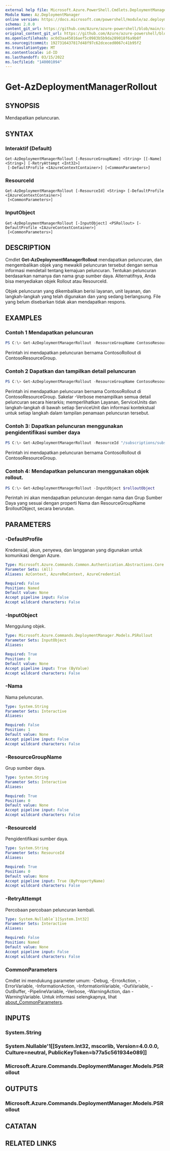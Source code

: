 ```yaml
---
external help file: Microsoft.Azure.PowerShell.Cmdlets.DeploymentManager.dll-Help.xml
Module Name: Az.DeploymentManager
online version: https://docs.microsoft.com/powershell/module/az.deploymentmanager/get-azdeploymentmanagerrollout
schema: 2.0.0
content_git_url: https://github.com/Azure/azure-powershell/blob/main/src/DeploymentManager/DeploymentManager/help/Get-AzDeploymentManagerRollout.md
original_content_git_url: https://github.com/Azure/azure-powershell/blob/main/src/DeploymentManager/DeploymentManager/help/Get-AzDeploymentManagerRollout.md
ms.openlocfilehash: ac0d3aa45016aef5c0983b5b9da289018f6a9b8f
ms.sourcegitcommit: 1927316437817d48f97c62dceced0067c41b95f2
ms.translationtype: MT
ms.contentlocale: id-ID
ms.lasthandoff: 03/15/2022
ms.locfileid: "140001094"
---
```

# Get-AzDeploymentManagerRollout

## SYNOPSIS
Mendapatkan peluncuran.

## SYNTAX

### Interaktif (Default)
```
Get-AzDeploymentManagerRollout [-ResourceGroupName] <String> [[-Name] <String>] [-RetryAttempt <Int32>]
 [-DefaultProfile <IAzureContextContainer>] [<CommonParameters>]
```

### ResourceId
```
Get-AzDeploymentManagerRollout [-ResourceId] <String> [-DefaultProfile <IAzureContextContainer>]
 [<CommonParameters>]
```

### InputObject
```
Get-AzDeploymentManagerRollout [-InputObject] <PSRollout> [-DefaultProfile <IAzureContextContainer>]
 [<CommonParameters>]
```

## DESCRIPTION
Cmdlet **Get-AzDeploymentManagerRollout** mendapatkan peluncuran, dan mengembalikan objek yang mewakili peluncuran tersebut dengan semua informasi mendetail tentang kemajuan peluncuran.
Tentukan peluncuran berdasarkan namanya dan nama grup sumber daya. Alternatifnya, Anda bisa menyediakan objek Rollout atau ResourceId.

Objek peluncuran yang dikembalikan berisi layanan, unit layanan, dan langkah-langkah yang telah digunakan dan yang sedang berlangsung. File yang belum disebarkan tidak akan mendapatkan respons.

## EXAMPLES

### Contoh 1 Mendapatkan peluncuran
```powershell
PS C:\> Get-AzDeploymentManagerRollout -ResourceGroupName ContosoResourceGroup -Name ContosoRollout
```

Perintah ini mendapatkan peluncuran bernama ContosoRollout di ContosoResourceGroup. 

### Contoh 2 Dapatkan dan tampilkan detail peluncuran
```powershell
PS C:\> Get-AzDeploymentManagerRollout -ResourceGroupName ContosoResourceGroup -Name ContosoRollout -Verbose
```

Perintah ini mendapatkan peluncuran bernama ContosoRollout di ContosoResourceGroup. Sakelar -Verbose menampilkan semua detail peluncuran secara hierarkis; memperlihatkan Layanan, ServiceUnits dan langkah-langkah di bawah setiap ServiceUnit dan informasi kontekstual untuk setiap langkah dalam tampilan penamaan peluncuran tersebut.

### Contoh 3: Dapatkan peluncuran menggunakan pengidentifikasi sumber daya
```powershell
PS C:\> Get-AzDeploymentManagerRollout -ResourceId "/subscriptions/subscriptionId/resourcegroups/ContosoResourceGroup/providers/Microsoft.DeploymentManager/rollouts/ContosoRollout"
```

Perintah ini mendapatkan peluncuran bernama ContosoRollout di ContosoResourceGroup.

### Contoh 4: Mendapatkan peluncuran menggunakan objek rollout.
```powershell
PS C:\> Get-AzDeploymentManagerRollout -InputObject $rolloutObject
```

Perintah ini akan mendapatkan peluncuran dengan nama dan Grup Sumber Daya yang sesuai dengan properti Nama dan ResourceGroupName $rolloutObject, secara berurutan.

## PARAMETERS

### -DefaultProfile
Kredensial, akun, penyewa, dan langganan yang digunakan untuk komunikasi dengan Azure.

```yaml
Type: Microsoft.Azure.Commands.Common.Authentication.Abstractions.Core.IAzureContextContainer
Parameter Sets: (All)
Aliases: AzContext, AzureRmContext, AzureCredential

Required: False
Position: Named
Default value: None
Accept pipeline input: False
Accept wildcard characters: False
```

### -InputObject
Menggulung objek.

```yaml
Type: Microsoft.Azure.Commands.DeploymentManager.Models.PSRollout
Parameter Sets: InputObject
Aliases:

Required: True
Position: 0
Default value: None
Accept pipeline input: True (ByValue)
Accept wildcard characters: False
```

### -Nama
Nama peluncuran.

```yaml
Type: System.String
Parameter Sets: Interactive
Aliases:

Required: False
Position: 1
Default value: None
Accept pipeline input: False
Accept wildcard characters: False
```

### -ResourceGroupName
Grup sumber daya.

```yaml
Type: System.String
Parameter Sets: Interactive
Aliases:

Required: True
Position: 0
Default value: None
Accept pipeline input: False
Accept wildcard characters: False
```

### -ResourceId
Pengidentifikasi sumber daya.

```yaml
Type: System.String
Parameter Sets: ResourceId
Aliases:

Required: True
Position: 0
Default value: None
Accept pipeline input: True (ByPropertyName)
Accept wildcard characters: False
```

### -RetryAttempt
Percobaan percobaan peluncuran kembali.

```yaml
Type: System.Nullable`1[System.Int32]
Parameter Sets: Interactive
Aliases:

Required: False
Position: Named
Default value: None
Accept pipeline input: False
Accept wildcard characters: False
```

### CommonParameters
Cmdlet ini mendukung parameter umum: -Debug, -ErrorAction, -ErrorVariable, -InformationAction, -InformationVariable, -OutVariable, -OutBuffer, -PipelineVariable, -Verbose, -WarningAction, dan -WarningVariable. Untuk informasi selengkapnya, lihat [about_CommonParameters](http://go.microsoft.com/fwlink/?LinkID=113216).

## INPUTS

### System.String

### System.Nullable'1[[System.Int32, mscorlib, Version=4.0.0.0, Culture=neutral, PublicKeyToken=b77a5c561934e089]]

### Microsoft.Azure.Commands.DeploymentManager.Models.PSRollout

## OUTPUTS

### Microsoft.Azure.Commands.DeploymentManager.Models.PSRollout

## CATATAN

## RELATED LINKS
